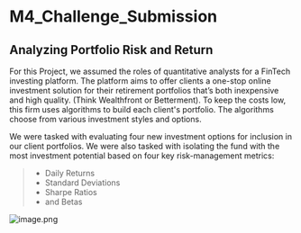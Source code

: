 # M4_Challenge_Submission

## Analyzing Portfolio Risk and Return

For this Project, we assumed the roles of quantitative analysts for a FinTech investing platform. The platform aims to offer clients a one-stop online investment solution for their retirement portfolios that’s both inexpensive and high quality. (Think Wealthfront or Betterment). To keep the costs low, this firm uses algorithms to build each client's portfolio. The algorithms choose from various investment styles and options.

We were tasked with evaluating four new investment options for inclusion in our client portfolios. We were also tasked with isolating the fund with the most investment potential based on four key risk-management metrics: 
> - Daily Returns
> - Standard Deviations
> - Sharpe Ratios
> - and Betas

![image.png](FinTech_Workspace/M4/M4_Challenge/M4_Challenge_Submission/60-Day_Rolling_Betas_BERKSHIRE_and_TIGER_line_plot.png) 